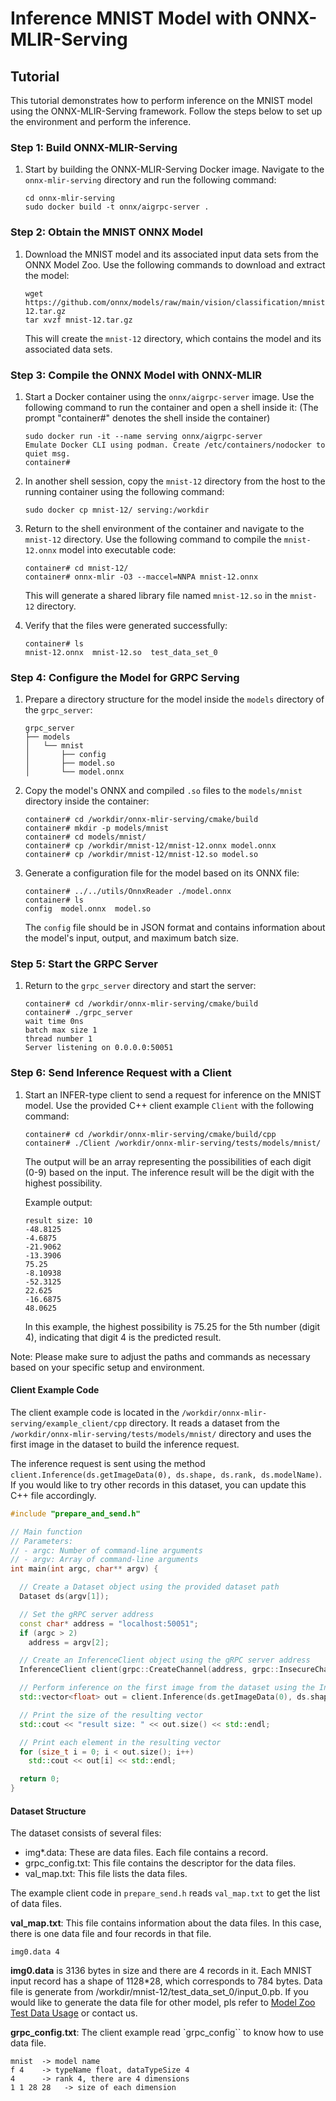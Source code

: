 # Inference MNIST Model with ONNX-MLIR-Serving

## Tutorial

This tutorial demonstrates how to perform inference on the MNIST model using the ONNX-MLIR-Serving framework. Follow the steps below to set up the environment and perform the inference.

### Step 1: Build ONNX-MLIR-Serving

1. Start by building the ONNX-MLIR-Serving Docker image. Navigate to the `onnx-mlir-serving` directory and run the following command:
   
   ```shell
   cd onnx-mlir-serving
   sudo docker build -t onnx/aigrpc-server .
   ```

### Step 2: Obtain the MNIST ONNX Model

1. Download the MNIST model and its associated input data sets from the ONNX Model Zoo. Use the following commands to download and extract the model:
   
   ```shell
   wget https://github.com/onnx/models/raw/main/vision/classification/mnist/model/mnist-12.tar.gz
   tar xvzf mnist-12.tar.gz
   ```
   This will create the `mnist-12` directory, which contains the model and its associated data sets.

### Step 3: Compile the ONNX Model with ONNX-MLIR

1. Start a Docker container using the `onnx/aigrpc-server` image. Use the following command to run the container and open a shell inside it:
   (The prompt "container#" denotes the shell inside the container)
   
   ```shell
   sudo docker run -it --name serving onnx/aigrpc-server
   Emulate Docker CLI using podman. Create /etc/containers/nodocker to quiet msg.
   container#
   ```

2. In another shell session, copy the `mnist-12` directory from the host to the running container using the following command:
   
   ```shell
   sudo docker cp mnist-12/ serving:/workdir
   ```

3. Return to the shell environment of the container and navigate to the `mnist-12` directory. Use the following command to compile the `mnist-12.onnx` model into executable code:
   
   ```shell
   container# cd mnist-12/
   container# onnx-mlir -O3 --maccel=NNPA mnist-12.onnx
   ```

   This will generate a shared library file named `mnist-12.so` in the `mnist-12` directory.

4. Verify that the files were generated successfully:
   
   ```shell
   container# ls
   mnist-12.onnx  mnist-12.so  test_data_set_0
   ```

### Step 4: Configure the Model for GRPC Serving

1. Prepare a directory structure for the model inside the `models` directory of the `grpc_server`:
   
   ```
   grpc_server
   ├── models
   │   └── mnist
   │       ├── config
   │       ├── model.so
   │       └── model.onnx
   ```

2. Copy the model's ONNX and compiled `.so` files to the `models/mnist` directory inside the container:
   
   ```shell
   container# cd /workdir/onnx-mlir-serving/cmake/build
   container# mkdir -p models/mnist
   container# cd models/mnist/
   container# cp /workdir/mnist-12/mnist-12.onnx model.onnx
   container# cp /workdir/mnist-12/mnist-12.so model.so
   ```

3. Generate a configuration file for the model based on its ONNX file:
   
   ```shell
   container# ../../utils/OnnxReader ./model.onnx
   container# ls
   config  model.onnx  model.so
   ```

   The `config` file should be in JSON format and contains information about the model's input, output, and maximum batch size.

### Step 5: Start the GRPC Server

1. Return to the `grpc_server` directory and start the server:
   
   ```shell
   container# cd /workdir/onnx-mlir-serving/cmake/build
   container# ./grpc_server
   wait time 0ns
   batch max size 1
   thread number 1
   Server listening on 0.0.0.0:50051
   ```

### Step 6: Send Inference Request with a Client

1. Start an INFER-type client to send a request for inference on the MNIST model. Use the provided C++ client example `Client` with the following command:
   
   ```shell
   container# cd /workdir/onnx-mlir-serving/cmake/build/cpp
   container# ./Client /workdir/onnx-mlir-serving/tests/models/mnist/
   ```
   
   The output will be an array representing the possibilities of each digit (0-9) based on the input. The inference result will be the digit with the highest possibility.

   Example output:
   
   ```
   result size: 10
   -48.8125
   -4.6875
   -21.9062
   -13.3906
   75.25
   -8.10938
   -52.3125
   22.625
   -16.6875
   48.0625
   ```

   In this example, the highest possibility is 75.25 for the 5th number (digit 4), indicating that digit 4 is the predicted result.

Note: Please make sure to adjust the paths and commands as necessary based on your specific setup and environment.

#### Client Example Code

The client example code is located in the `/workdir/onnx-mlir-serving/example_client/cpp` directory. It reads a dataset from the `/workdir/onnx-mlir-serving/tests/models/mnist/` directory and uses the first image in the dataset to build the inference request.

The inference request is sent using the method `client.Inference(ds.getImageData(0), ds.shape, ds.rank, ds.modelName)`. If you would like to try other records in this dataset, you can update this C++ file accordingly.

```C++
#include "prepare_and_send.h"

// Main function
// Parameters:
// - argc: Number of command-line arguments
// - argv: Array of command-line arguments
int main(int argc, char** argv) {

  // Create a Dataset object using the provided dataset path
  Dataset ds(argv[1]);

  // Set the gRPC server address
  const char* address = "localhost:50051";
  if (argc > 2)
    address = argv[2];

  // Create an InferenceClient object using the gRPC server address
  InferenceClient client(grpc::CreateChannel(address, grpc::InsecureChannelCredentials()));

  // Perform inference on the first image from the dataset using the InferenceClient
  std::vector<float> out = client.Inference(ds.getImageData(0), ds.shape, ds.rank, ds.modelName);

  // Print the size of the resulting vector
  std::cout << "result size: " << out.size() << std::endl;

  // Print each element in the resulting vector
  for (size_t i = 0; i < out.size(); i++)
    std::cout << out[i] << std::endl;

  return 0;
}
```

#### Dataset Structure

The dataset consists of several files:

+ img*.data: These are data files. Each file contains a record.
+ grpc_config.txt: This file contains the descriptor for the data files.
+ val_map.txt: This file lists the data files.

The example client code in `prepare_send.h` reads `val_map.txt` to get the list of data files.

**val_map.txt**: This file contains information about the data files. In this case, there is one data file and four records in that file.
```
img0.data 4
```

**img0.data** is 3136 bytes in size and there are 4 records in it. Each MNIST input record has a shape of 1128*28, which corresponds to 784 bytes. Data file is generate from /workdir/mnist-12/test_data_set_0/input_0.pb. If you would like to generate the data file for other model, pls refer to [Model Zoo Test Data Usage](https://github.com/onnx/models#usage-) or contact us. 

**grpc_config.txt**: The client example read `grpc_config`` to know how to use data file.

```
mnist  -> model name
f 4    -> typeName float, dataTypeSize 4
4      -> rank 4, there are 4 dimensions
1 1 28 28   -> size of each dimension
```



